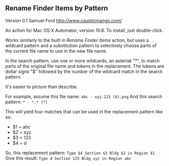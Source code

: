 Rename Finder Items by Pattern
------------------------------

Version 0.1
Samuel Ford
http://www.causticmango.com/

An action for Mac OS X Automator, version 10.6. To install, just 
double-click.

Works similarly to the built in _Rename Finder Items_ action, but uses
a wildcard pattern and a substitution pattern to selectively choose
parts of the current file name to use in the new file name.

In the search pattern, use one or more wildcards, an asterisk "*", to
match parts of the original file name and tokens in the replacement.
The tokens are dollar signs "$" followed by the number of the wildcard
match in the search pattern.

It's easier to picture than describe.

For example, assume this file name: `abc - xyz.123 (d).png`
And this search pattern: `* - *.* (*)`

This will yield four matches that can be used in the replacement 
pattern like so:

* $1 = abc
* $2 = xyz
* $3 = 123
* $4 = d

So, this replacement pattern: `Type $4 Section $3 Bldg $2 in Region $1`
Give this result: `Type d Section 123 Bldg xyz in Region abc`
